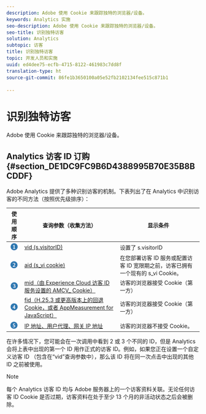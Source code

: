 ```yaml
---
description: Adobe 使用 Cookie 来跟踪独特的浏览器/设备。
keywords: Analytics 实施
seo-description: Adobe 使用 Cookie 来跟踪独特的浏览器/设备。
seo-title: 识别独特访客
solution: Analytics
subtopic: 访客
title: 识别独特访客
topic: 开发人员和实施
uuid: ed4dee75-ecfb-4715-8122-461983c7dd8f
translation-type: ht
source-git-commit: 86fe1b3650100a05e52fb2102134fee515c871b1

---
```



# 识别独特访客

Adobe 使用 Cookie 来跟踪独特的浏览器/设备。

## Analytics 访客 ID 订购 {#section_DE1DC9FC9B6D4388995B70E35B8BCDDF}

Adobe Analytics 提供了多种识别访客的机制。下表列出了在 Analytics 中识别访客的不同方法（按照优先级排序）：

| 使用顺序 | 查询参数（收集方法） | 显示条件 |
|---|---|---|
| ![](assets/step1_icon.png) | [vid (s.visitorID)](../../../implement/js-implementation/c-unique-visitors/visid-custom.md#concept_4A2000F4B6ED41E99CA6118A6D74ECE8) | 设置了 s.visitorID |
| ![](assets/step2_icon.png) | [aid (s_vi cookie)](../../../implement/js-implementation/c-unique-visitors/visid-analytics.md#concept_74F6B4B9B2FA415AB5D029A1F8F099BC) | 在您部署访客 ID 服务或配置访客 ID 宽限期之前，访客已拥有一个现有的 s_vi Cookie。 |
| ![](assets/step3_icon.png) | [mid（由 Experience Cloud 访客 ID 服务设置的 AMCV_ Cookie）](https://marketing.adobe.com/resources/help/zh_CN/mcvid/) | 访客的浏览器接受 Cookie（第一方） |
| ![](assets/step4_icon.png) | [fid（H.25.3 或更高版本上的回退 Cookie，或者 AppMeasurement for JavaScript）](../../../implement/js-implementation/c-unique-visitors/visid-fallback.md#concept_EBCBF9EB390E45A2BA20DB6BE931C505) | 访客的浏览器接受 Cookie（第一方） |
| ![](assets/step5_icon.png) | [IP 地址、用户代理、网关 IP 地址](../../../implement/js-implementation/c-unique-visitors/visid-fallback.md#section_104819D74C594ECE879144FCC5DEF4BF) | 访客的浏览器不接受 Cookie。 |

在许多情况下，您可能会在一次调用中看到 2 或 3 个不同的 ID，但是 Analytics 会将上表中出现的第一个 ID 用作正式的访客 ID。例如，如果您正在设置一个自定义访客 ID （包含在“vid”查询参数中），那么该 ID 将在同一次点击中出现的其他 ID 之前被使用。

>[!NOTE]
>
>每个 Analytics 访客 ID 均与 Adobe 服务器上的一个访客资料关联。无论任何访客 ID Cookie 是否过期，访客资料在处于至少 13 个月的非活动状态之后会被删除。
